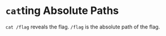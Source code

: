 # `cat`ting Absolute Paths

`cat /flag` reveals the flag. `/flag` is the absolute path of the flag.
